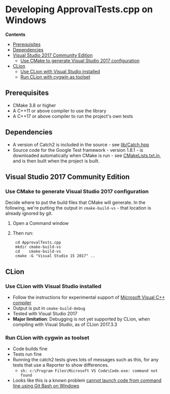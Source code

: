 <a id="top"></a>

# Developing ApprovalTests.cpp on Windows

**Contents**

<!-- vscode-markdown-toc -->
* [Prerequisites](#Prerequisites)
* [Dependencies](#Dependencies)
* [Visual Studio 2017 Community Edition](#VisualStudio2017CommunityEdition)
	* [Use CMake to generate Visual Studio 2017 configuration](#UseCMaketogenerateVisualStudio2017configuration)
* [CLion](#CLion)
	* [Use CLion with Visual Studio installed](#UseCLionwithVisualStudioinstalled)
	* [Run CLion with cygwin as toolset](#RunCLionwithcygwinastoolset)

<!-- vscode-markdown-toc-config
	numbering=false
	autoSave=true
	/vscode-markdown-toc-config -->
<!-- /vscode-markdown-toc -->

## <a name='Prerequisites'></a>Prerequisites

* CMake 3.8 or higher
* A C++11 or above compiler to use the library
* A C++17 or above compiler to run the project's own tests

## <a name='Dependencies'></a>Dependencies

* A version of Catch2 is included in the source - see [lib/Catch.hpp](lib/Catch.hpp)
* Source code for the Google Test framework - version 1.8.1 - is downloaded automatically when CMake is run - see [CMakeLists.txt.in](CMakeLists.txt.in), and is then built when the project is built.

## <a name='VisualStudio2017CommunityEdition'></a>Visual Studio 2017 Community Edition

### <a name='UseCMaketogenerateVisualStudio2017configuration'></a>Use CMake to generate Visual Studio 2017 configuration

Decide where to put the build files that CMake will generate.
In the following, we're putting the output in `cmake-build-vs` - that location is already ignored by git.

1. Open a Command window
2. Then run:

		cd ApprovalTests.cpp
		mkdir cmake-build-vs
		cd    cmake-build-vs
		cmake -G "Visual Studio 15 2017" ..

## <a name='CLion'></a>CLion

### <a name='UseCLionwithVisualStudioinstalled'></a>Use CLion with Visual Studio installed

* Follow the instructions for experimental support of [Microsoft Visual C++ compiler](https://www.jetbrains.com/help/clion/quick-tutorial-on-configuring-clion-on-windows.html)
* Output is put in `cmake-build-debug`
* Tested with Visual Studio 2017
* **Major limitation**: Debugging is not yet supported by CLion, when compiling with Visual Studio, as of CLion 2017.3.3

### <a name='RunCLionwithcygwinastoolset'></a>Run CLion with cygwin as toolset

* Code builds fine
* Tests run fine
* Running the catch2 tests gives lots of messages such as this, for any tests that use a Reporter to show differences.
    * `sh: c:\Program Files\Microsoft VS Code\Code.exe: command not found`
* Looks like this is a known problem [cannot launch code from command line using Git Bash on Windows ](https://github.com/Microsoft/vscode/issues/1704)

